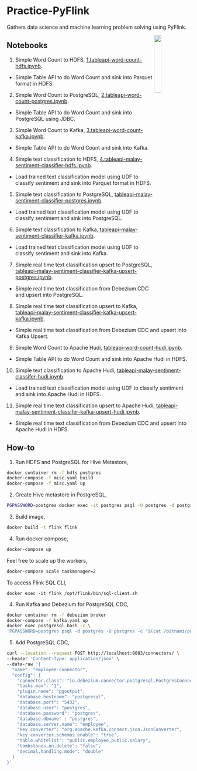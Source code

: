 # Practice-PyFlink

Gathers data science and machine learning problem solving using PyFlink.

<img src="https://upload.wikimedia.org/wikipedia/commons/thumb/7/70/Apache_Flink_logo.svg/1200px-Apache_Flink_logo.svg.png" align="right" width="20%">

## Notebooks

1. Simple Word Count to HDFS, [1.tableapi-word-count-hdfs.ipynb](notebook/1.tableapi-word-count-hdfs.ipynb).

- Simple Table API to do Word Count and sink into Parquet format in HDFS.

2. Simple Word Count to PostgreSQL, [2.tableapi-word-count-postgres.ipynb](notebook/2.tableapi-word-count-postgres.ipynb).

- Simple Table API to do Word Count and sink into PostgreSQL using JDBC.

3. Simple Word Count to Kafka, [3.tableapi-word-count-kafka.ipynb](notebook/3.tableapi-word-count-postgres.ipynb).

- Simple Table API to do Word Count and sink into Kafka.

4. Simple text classification to HDFS, [4.tableapi-malay-sentiment-classifier-hdfs.ipynb](notebook/4.tableapi-malay-sentiment-classifier-hdfs.ipynb).

- Load trained text classification model using UDF to classify sentiment and sink into Parquet format in HDFS.

5. Simple text classification to PostgreSQL, [tableapi-malay-sentiment-classifier-postgres.ipynb](notebook/5.tableapi-malay-sentiment-classifier-postgres.ipynb).

- Load trained text classification model using UDF to classify sentiment and sink into PostgreSQL.

6. Simple text classification to Kafka, [tableapi-malay-sentiment-classifier-kafka.ipynb](notebook/6.tableapi-malay-sentiment-classifier-kafka.ipynb).

- Load trained text classification model using UDF to classify sentiment and sink into Kafka.

7. Simple real time text classification upsert to PostgreSQL, [tableapi-malay-sentiment-classifier-kafka-upsert-postgres.ipynb](notebook/7.tableapi-malay-sentiment-classifier-kafka-upsert-postgres.ipynb).

- Simple real time text classification from Debezium CDC and upsert into PostgreSQL.

8. Simple real time text classification upsert to Kafka, [tableapi-malay-sentiment-classifier-kafka-upsert-kafka.ipynb](notebook/8.tableapi-malay-sentiment-classifier-kafka-upsert-kafka.ipynb).

- Simple real time text classification from Debezium CDC and upsert into Kafka Upsert.

9. Simple Word Count to Apache Hudi, [tableapi-word-count-hudi.ipynb](notebook/9.tableapi-word-count-hudi.ipynb).

- Simple Table API to do Word Count and sink into Apache Hudi in HDFS.

10. Simple text classification to Apache Hudi, [tableapi-malay-sentiment-classifer-hudi.ipynb](notebook/10.tableapi-malay-sentiment-classifer-hdfs.ipynb).

- Load trained text classification model using UDF to classify sentiment and sink into Apache Hudi in HDFS.

11. Simple real time text classification upsert to Apache Hudi, [tableapi-malay-sentiment-classifer-kafka-upsert-hudi.ipynb](notebook/11.tableapi-malay-sentiment-classifer-kafka-upsert-hudi.ipynb).

- Simple real time text classification from Debezium CDC and upsert into Apache Hudi in HDFS.

## How-to

1. Run HDFS and PostgreSQL for Hive Metastore,

```bash
docker container rm -f hdfs postgres
docker-compose -f misc.yaml build
docker-compose -f misc.yaml up
```

2. Create Hive metastore in PostgreSQL,

```bash
PGPASSWORD=postgres docker exec -it postgres psql -U postgres -d postgres -c "$(cat hive-schema-3.1.0.postgres.sql)"
```

3. Build image,

```bash
docker build -t flink flink
```

4. Run docker compose,

```bash
docker-compose up
```

Feel free to scale up the workers,

```bash
docker-compose scale taskmanager=2
```

To access Flink SQL CLI,

```
docker exec -it flink /opt/flink/bin/sql-client.sh
```

4. Run Kafka and Debezium for PostgreSQL CDC,

```bash
docker container rm -f debezium broker
docker-compose -f kafka.yaml up
docker exec postgresql bash -c \
'PGPASSWORD=postgres psql -d postgres -U postgres -c "$(cat /bitnami/postgresql/conf/table.sql)"'
```

5. Add PostgreSQL CDC,

```bash
curl --location --request POST http://localhost:8083/connectors/ \
--header 'Content-Type: application/json' \
--data-raw '{
  "name": "employee-connector",
  "config": {
    "connector.class": "io.debezium.connector.postgresql.PostgresConnector",
    "tasks.max": "1",
    "plugin.name": "pgoutput",
    "database.hostname": "postgresql",
    "database.port": "5432",
    "database.user": "postgres",
    "database.password": "postgres",
    "database.dbname" : "postgres",
    "database.server.name": "employee",
    "key.converter": "org.apache.kafka.connect.json.JsonConverter",
    "key.converter.schemas.enable": "true",
    "table.whitelist": "public.employee,public.salary",
    "tombstones.on.delete": "false",
    "decimal.handling.mode": "double"
  }
}'
```